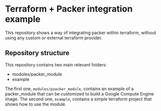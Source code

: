 # Terraform + Packer integration example
This repository shows a way of integrating packer within terraform, without using any custom or external terraform provider.

## Repository structure
This repository contains two main relevant folders:
- modules/packer_module
- example

The first one, `modules/poacker_module`, contains an example of a packer_module that can be customized to build a Google Compute Engine image.
The second one, `example`, contains a simple terraform project that shows how to use the module.

